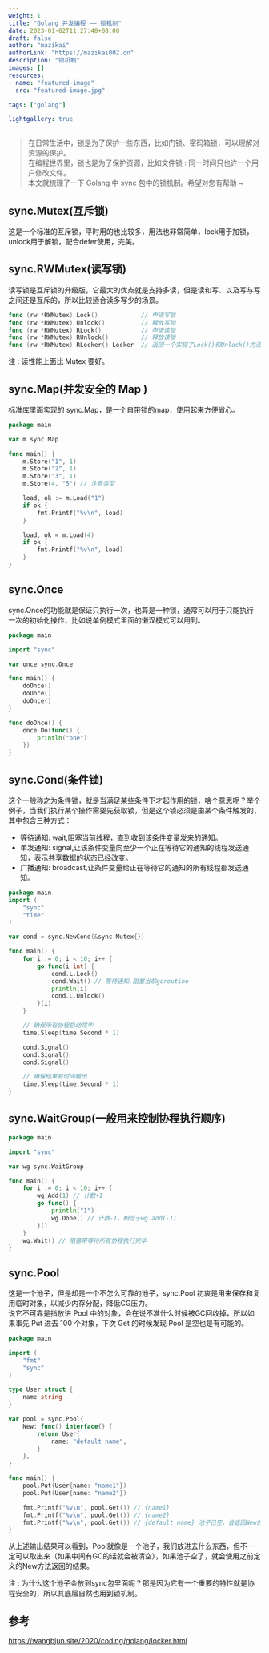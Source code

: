 ```yaml
---
weight: 1
title: "Golang 并发编程 —— 锁机制"
date: 2023-01-02T11:27:48+08:00
draft: false
author: "mazikai"
authorLink: "https://mazikai002.cn"
description: "锁机制"
images: []
resources:
- name: "featured-image"
  src: "featured-image.jpg"

tags: ["golang"]

lightgallery: true
---
```


> 在日常生活中，锁是为了保护一些东西，比如门锁、密码箱锁，可以理解对资源的保护。</br>
> 在编程世界里，锁也是为了保护资源，比如文件锁 : 同一时间只也许一个用户修改文件。</br>
> 本文就梳理了一下 Golang 中 sync 包中的锁机制。希望对您有帮助 ~</br>


<!--more-->

## sync.Mutex(互斥锁)

这是一个标准的互斥锁，平时用的也比较多，用法也非常简单，lock用于加锁，unlock用于解锁，配合defer使用，完美。

## sync.RWMutex(读写锁)

读写锁是互斥锁的升级版，它最大的优点就是支持多读，但是读和写、以及写与写之间还是互斥的，所以比较适合读多写少的场景。

```go
func (rw *RWMutex) Lock()            // 申请写锁
func (rw *RWMutex) Unlock()	         // 释放写锁
func (rw *RWMutex) RLock()           // 申请读锁
func (rw *RWMutex) RUnlock()         // 释放读锁
func (rw *RWMutex) RLocker() Locker  // 返回一个实现了Lock()和Unlock()方法的Locker接口
```

注 : 读性能上面比 Mutex 要好。

## sync.Map(并发安全的 Map )

标准库里面实现的 sync.Map，是一个自带锁的map，使用起来方便省心。
```go
package main

var m sync.Map

func main() {
    m.Store("1", 1)
    m.Store("2", 1)
    m.Store("3", 1)
    m.Store(4, "5") // 注意类型

    load, ok := m.Load("1")
    if ok {
        fmt.Printf("%v\n", load)
    }

    load, ok = m.Load(4)
    if ok {
        fmt.Printf("%v\n", load)
    }
}
```

## sync.Once
sync.Once的功能就是保证只执行一次，也算是一种锁，通常可以用于只能执行一次的初始化操作，比如说单例模式里面的懒汉模式可以用到。
```go
package main

import "sync"

var once sync.Once

func main() {
    doOnce()
    doOnce()
    doOnce()
}

func doOnce() {
    once.Do(func() {
        println("one")
    })
}
```

## sync.Cond(条件锁)
这个一般称之为条件锁，就是当满足某些条件下才起作用的锁，啥个意思呢？举个例子，当我们执行某个操作需要先获取锁，但是这个锁必须是由某个条件触发的，其中包含三种方式：
- 等待通知: wait,阻塞当前线程，直到收到该条件变量发来的通知。
- 单发通知: signal,让该条件变量向至少一个正在等待它的通知的线程发送通知，表示共享数据的状态已经改变。
- 广播通知: broadcast,让条件变量给正在等待它的通知的所有线程都发送通知。

```go
package main
import (
    "sync"
    "time"
)

var cond = sync.NewCond(&sync.Mutex{})

func main() {
    for i := 0; i < 10; i++ {
        go func(i int) {
            cond.L.Lock()
            cond.Wait() // 等待通知,阻塞当前goroutine
            println(i)
            cond.L.Unlock()
        }(i)
    }

    // 确保所有协程启动完毕
    time.Sleep(time.Second * 1)

    cond.Signal()
    cond.Signal()
    cond.Signal()

    // 确保结果有时间输出
    time.Sleep(time.Second * 1)
}
```

## sync.WaitGroup(一般用来控制协程执行顺序)
```go
package main

import "sync"

var wg sync.WaitGroup

func main() {
    for i := 0; i < 10; i++ {
        wg.Add(1) // 计数+1
        go func() {
            println("1")
            wg.Done() // 计数-1，相当于wg.add(-1)
        }()
    }
    wg.Wait() // 阻塞带等待所有协程执行完毕
}
```

## sync.Pool
这是一个池子，但是却是一个不怎么可靠的池子，sync.Pool 初衷是用来保存和复用临时对象，以减少内存分配，降低CG压力。</br>
说它不可靠是指放进 Pool 中的对象，会在说不准什么时候被GC回收掉，所以如果事先 Put 进去 100 个对象，下次 Get 的时候发现 Pool 是空也是有可能的。
```go
package main

import (
    "fmt"
    "sync"
)

type User struct {
    name string
}

var pool = sync.Pool{
    New: func() interface{} {
        return User{
            name: "default name",
        }
    },
}

func main() {
    pool.Put(User{name: "name1"})
    pool.Put(User{name: "name2"})

    fmt.Printf("%v\n", pool.Get()) // {name1}
    fmt.Printf("%v\n", pool.Get()) // {name2}
    fmt.Printf("%v\n", pool.Get()) // {default name} 池子已空，会返回New的结果
}
```
从上述输出结果可以看到，Pool就像是一个池子，我们放进去什么东西，但不一定可以取出来（如果中间有GC的话就会被清空），如果池子空了，就会使用之前定义的New方法返回的结果。

注 : 为什么这个池子会放到sync包里面呢？那是因为它有一个重要的特性就是协程安全的，所以其底层自然也用到锁机制。


## 参考
https://wangbjun.site/2020/coding/golang/locker.html</br>